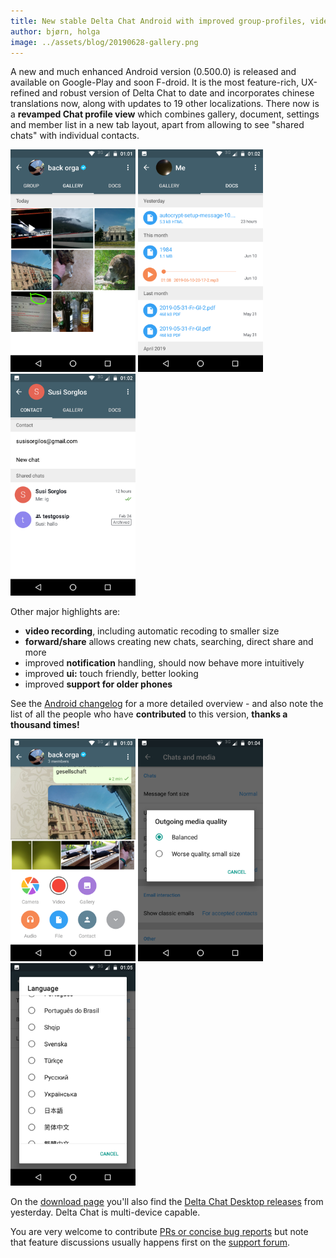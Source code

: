 ```yaml
---
title: New stable Delta Chat Android with improved group-profiles, video recording, notifications, ... 
author: bjørn, holga
image: ../assets/blog/20190628-gallery.png
---
```


A new and much enhanced Android version (0.500.0) is released and available
on Google-Play and soon F-droid. It is the most feature-rich, UX-refined and robust 
version of Delta Chat to date and incorporates chinese translations now, along
with updates to 19 other localizations.  There now is a **revamped Chat
profile view** which combines gallery, document, settings and member list
in a new tab layout, apart from allowing to see "shared chats" with individual contacts. 

<img src="../assets/blog/20190628-gallery.png" width="200" /> 
<img src="../assets/blog/20190628-documents.png" width="200" /> 
<img src="../assets/blog/20190628-shared-chats.png" width="200" /> 

Other major highlights are:

- **video recording**, including automatic recoding to smaller size 
- **forward/share** allows creating new chats, searching, direct share and more
- improved **notification** handling, should now behave more intuitively
- improved **ui:** touch friendly, better looking
- improved **support for older phones**

See the [Android changelog](https://raw.githubusercontent.com/deltachat/deltachat-android/HEAD/CHANGELOG.md) for a more detailed overview - and also note the list of all the people who have **contributed** to this version,
**thanks a thousand times!**

<img src="../assets/blog/20190628-video.png" width="200" /> 
<img src="../assets/blog/20190628-media-quality.png" width="200" />
<img src="../assets/blog/20190628-language.png" width="200" />

On the [download page](download) you'll also find the [Delta Chat Desktop releases](https://delta.chat/en/2019-06-25-desktop) from yesterday. Delta Chat is multi-device capable. 

You are very welcome to contribute [PRs or concise bug reports](https://github.com/deltachat/deltachat-android) but note that feature discussions usually happens first on the [support forum](https://support.delta.chat). 
